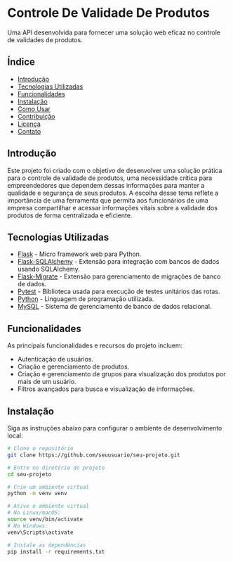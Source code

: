 # Controle De Validade De Produtos

Uma API desenvolvida para fornecer uma solução web eficaz no controle de validades de produtos.

## Índice

- [Introdução](#introdução)
- [Tecnologias Utilizadas](#tecnologias-utilizadas)
- [Funcionalidades](#funcionalidades)
- [Instalação](#instalação)
- [Como Usar](#como-usar)
- [Contribuição](#contribuição)
- [Licença](#licença)
- [Contato](#contato)

## Introdução

Este projeto foi criado com o objetivo de desenvolver uma solução prática para o controle de validade de produtos, uma necessidade crítica para empreendedores que dependem dessas informações para manter a qualidade e segurança de seus produtos. A escolha desse tema reflete a importância de uma ferramenta que permita aos funcionários de uma empresa compartilhar e acessar informações vitais sobre a validade dos produtos de forma centralizada e eficiente.

## Tecnologias Utilizadas

- [Flask](https://flask.palletsprojects.com) - Micro framework web para Python.
- [Flask-SQLAlchemy](https://flask-sqlalchemy.palletsprojects.com) - Extensão para integração com bancos de dados usando SQLAlchemy.
- [Flask-Migrate](https://flask-migrate.readthedocs.io/en/latest/) - Extensão para gerenciamento de migrações de banco de dados.
- [Pytest](https://docs.pytest.org/en/stable/index.html) - Biblioteca usada para execução de testes unitários das rotas.
- [Python](https://www.python.org) - Linguagem de programação utilizada.
- [MySQL](https://www.mysql.com) - Sistema de gerenciamento de banco de dados relacional.

## Funcionalidades

As principais funcionalidades e recursos do projeto incluem:

- Autenticação de usuários.
- Criação e gerenciamento de produtos.
- Criação e gerenciamento de grupos para visualização dos produtos por mais de um usuário.
- Filtros avançados para busca e visualização de informações.

## Instalação

Siga as instruções abaixo para configurar o ambiente de desenvolvimento local:

```bash
# Clone o repositório
git clone https://github.com/seuusuario/seu-projeto.git

# Entre no diretório do projeto
cd seu-projeto

# Crie um ambiente virtual
python -m venv venv

# Ative o ambiente virtual
# No Linux/macOS:
source venv/bin/activate
# No Windows:
venv\Scripts\activate

# Instale as dependências
pip install -r requirements.txt
